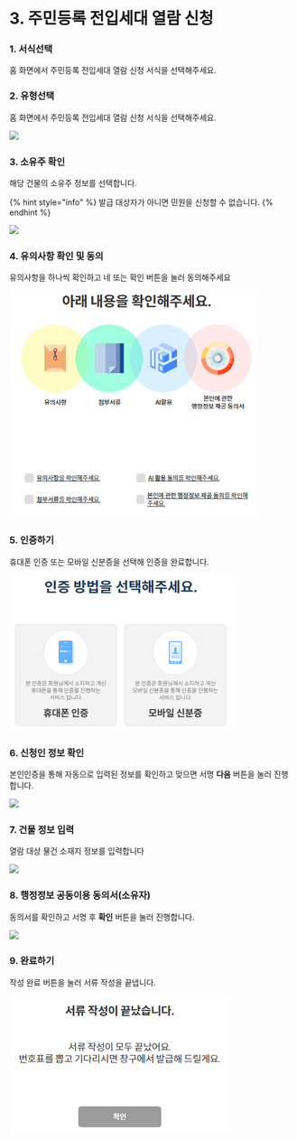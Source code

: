 # 3. 주민등록 전입세대 열람 신청

### 1. 서식선택

홈 화면에서 주민등록 전입세대 열람 신청 서식을 선택해주세요.

### 2. 유형선택

홈 화면에서 주민등록 전입세대 열람 신청 서식을 선택해주세요.

![](<../../.gitbook/assets/3. 주민등록 전입세대 열람 신청\_유형 선택>)

### 3. 소유주 확인

해당 건물의 소유주 정보를 선택합니다.

{% hint style="info" %}
발급 대상자가 아니면 민원을 신청할 수 없습니다.
{% endhint %}

![](<../../.gitbook/assets/3. 주민등록 전입세대 열람 신청\_해당 건물의 소유주인가요>)

### 4. 유의사항 확인 및 동의

유의사항을 하나씩 확인하고 네 또는 확인 버튼을 눌러 동의해주세요

![](<../../.gitbook/assets/image (1) (1) (1).png>)

### 5. 인증하기

휴대폰 인증 또는 모바일 신분증을 선택해 인증을 완료합니다.



![](<../../.gitbook/assets/image (3).png>)

### 6. 신청인 정보 확인 <a href="#4." id="4."></a>

본인인증을 통해 자동으로 입력된 정보를 확인하고 맞으면 서명  **다음** 버튼을 눌러 진행합니다.

![](../../.gitbook/assets/공통\_신청인-서명-연락처.png)

### 7. 건물 정보 입력

열람 대상 물건 소재지 정보를 입력합니다

![](<../../.gitbook/assets/3. 주민등록 전입세대 열람 신청\_열람 대상 물건 소재지>)

### 8. 행정정보 공동이용 동의서(소유자)

동의서를 확인하고 서명 후 **확인** 버튼을 눌러 진행합니다.

![](<../../.gitbook/assets/3. 주민등록 전입세대 열람 신청\_행정정보 공동이용 동의서(소유자)>)



### 9. 완료하기

작성 완료 버튼을 눌러 서류 작성을 끝냅니다.

![](<../../.gitbook/assets/image (4).png>)

